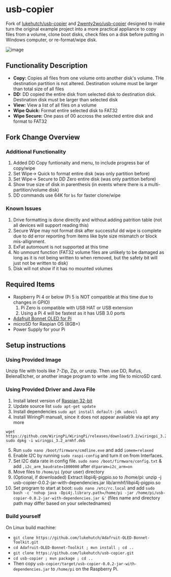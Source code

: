 # usb-copier
Fork of [lukehutch/usb-copier](https://github.com/lukehutch/usb-copier) and [2wenty2wo/usb-copier](https://github.com/2wenty2wo/usb-copier) designed to make turn the original example project into a more practical appliance to copy files from a volume, clone boot disks, check files on a disk before putting in Windows computer, or re-format/wipe disk. 

![image](https://github.com/alvin-000/usb-copier/assets/152043358/ab89898e-d857-4dea-95d7-d55ab86e829e)


## Functionality Description
- **Copy:** Copies all files from one volume onto another disk's volume. THe destination partition is not altered. Destination volume must be larger than total size of all files
- **DD:** DD copied the entire disk from selected disk to destination disk. Destination disk must be larger than selected disk
- **View:** View a list of all files on a volume
- **Wipe Quick:** Format entire selected disk to FAT32
- **Wipe Secure:** One pass of 00 accross the selected entire disk and format to FAT32

## Fork Change Overview
### Additional Functionality
1. Added DD Copy funtionaity and menu, to include progress bar of copy/wipe
2. Set Wipe-> Quick to format entire disk (was only partition before)
3. Set Wipe-> Secure to DD Zero entire disk (was only partition before)
4. Show true size of disk in parenthesis (in events where there is a multi-partition/volume disk)
5. DD commands use 64K for `bs` for faster clone/wipe

### Known Issues
1. Drive formatting is done directly and without adding patrition table (not all devices will support reading this)
2. Secure Wipe may not format disk after successful dd wipe is complete due to dd error reporting from items like byte size mismatch or block mis-allignment. 
3. ExFat automount is not supported at this time
4. No unmount function (FAT32 volume files are unlikely to be damaged as long as it is not being written to when removed, but the safety bit will just not be written to disk)
5. Disk will not show if it has no mounted volumes

## Required Items
- Raspberry Pi 4 or below (Pi 5 is NOT compatible at this time due to changes in GPIO)
  1. Pi Zero is compatible with USB HAT or USB extension
  2. Using a Pi 4 will be fastest as it has USB 3.0 ports
- [Adafruit Bonnet OLED for Pi](https://www.adafruit.com/product/3531)
- microSD for Raspian OS (8GB+)
- Power Supply for your Pi

## Setup instructions

### Using Provided Image
Unzip file with tools like 7-Zip, Zip, or unzip. Then use DD, Rufus, BelenaEtcher, or another image program to write .img file to microSD card.

### Using Provided Driver and Java File
1. Install latest version of [Raspian 32-bit](https://www.raspberrypi.com/software/operating-systems/)
2. Update source list `sudo apt-get update`
3. Install dependencies `sudo apt install default-jdk udevil`
4. Install WiringPi manuall, since it does not appear avaliable via apt any more
````
wget https://github.com/WiringPi/WiringPi/releases/download/3.2/wiringpi_3.2_armhf.deb
sudo dpkg -i wiringpi_3.2_armhf.deb
````
5. Run `sudo nano /boot/firmware/cmdline.exe` and add `iomem=relaxed`
6. Enable I2C by running `sudo raspi-config` and turn it on from Interfaces.
7. Set I2C data rate in config file. `sudo nano /boot/firmware/config.txt` & add `,i2c_arm_baudrate=1000000` after `dtparam=i2c_arm=on`
8. Move files to `/home/pi` (your user) directory
9. (Optional, if downloaded) Extract libpi4j-pigpio.so to /home/pi: unzip -j usb-copier-0.0.2-jar-with-dependencies.jar lib/armhf/libpi4j-pigpio.so
10. Set program to start at boot: `sudo nano /etc/rc.local` and add `sudo bash -c 'nohup java -Dpi4j.library.path=/home/pi -jar /home/pi/usb-copier-0.0.2-jar-with-dependencies.jar &'` (files name and directory path may differ based on your selectednames)

### Build yourself
On Linux build machine:

* `git clone https://github.com/lukehutch/Adafruit-OLED-Bonnet-Toolkit.git`
* `cd Adafruit-OLED-Bonnet-Toolkit ; mvn install ; cd ..`
* `git clone https://github.com/lukehutch/usb-copier.git`
* `cd usb-copier ; mvn package ; cd ..`
* Then copy `usb-copier/target/usb-copier-0.0.2-jar-with-dependencies.jar` to `/home/pi` on the Raspberry Pi.

